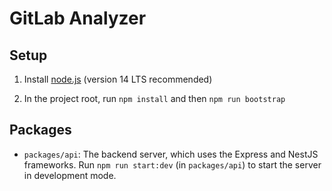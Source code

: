 # GitLab Analyzer

## Setup

1. Install [node.js](https://nodejs.org/en/) (version 14 LTS recommended)

2. In the project root, run `npm install` and then `npm run bootstrap`

## Packages

* `packages/api`: The backend server, which uses the Express and NestJS frameworks. Run `npm run start:dev` (in `packages/api`) to start the server in development mode.
